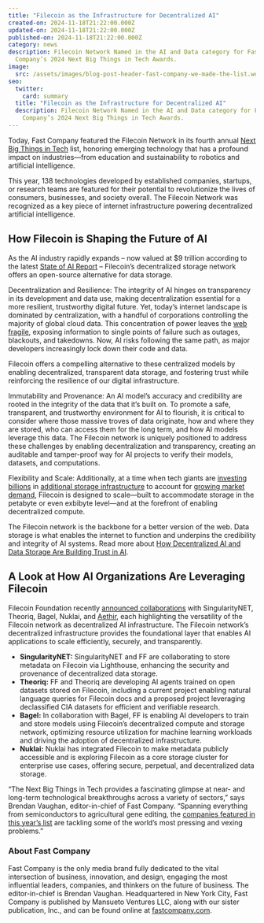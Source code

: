 ```yaml
---
title: "Filecoin as the Infrastructure for Decentralized AI"
created-on: 2024-11-18T21:22:00.000Z
updated-on: 2024-11-18T21:22:00.000Z
published-on: 2024-11-18T21:22:00.000Z
category: news
description: Filecoin Network Named in the AI and Data category for Fast
  Company’s 2024 Next Big Things in Tech Awards.
image:
  src: /assets/images/blog-post-header-fast-company-we-made-the-list.webp
seo:
  twitter:
    card: summary
  title: "Filecoin as the Infrastructure for Decentralized AI"
  description: Filecoin Network Named in the AI and Data category for Fast
    Company’s 2024 Next Big Things in Tech Awards.
---
```


Today, Fast Company featured the Filecoin Network in its fourth annual [Next Big Things in Tech](https://www.fastcompany.com/next-big-things-in-tech/list) list, honoring emerging technology that has a profound impact on industries—from education and sustainability to robotics and artificial intelligence.

This year, 138 technologies developed by established companies, startups, or research teams are featured for their potential to revolutionize the lives of consumers, businesses, and society overall. The Filecoin Network was recognized as a key piece of internet infrastructure powering decentralized artificial intelligence.

## How Filecoin is Shaping the Future of AI 

As the AI industry rapidly expands – now valued at $9 trillion according to the latest [State of AI Report](https://www.stateof.ai/) – Filecoin’s decentralized storage network offers an open-source alternative for data storage.

Decentralization and Resilience: The integrity of AI hinges on transparency in its development and data use, making decentralization essential for a more resilient, trustworthy digital future. Yet, today’s internet landscape is dominated by centralization, with a handful of corporations controlling the majority of global cloud data. This concentration of power leaves the [web fragile](/blog/the-web-isn-t-forever-new-research-findings-from-not-your-parents-web-project), exposing information to single points of failure such as outages, blackouts, and takedowns. Now, AI risks following the same path, as major developers increasingly lock down their code and data.

Filecoin offers a compelling alternative to these centralized models by enabling decentralized, transparent data storage, and fostering trust while reinforcing the resilience of our digital infrastructure.

Immutability and Provenance: An AI model’s accuracy and credibility are rooted in the integrity of the data that it’s built on. To promote a safe, transparent, and trustworthy environment for AI to flourish, it is critical to consider where those massive troves of data originate, how and where they are stored, who can access them for the long term, and how AI models leverage this data. The Filecoin network is uniquely positioned to address these challenges by enabling decentralization and transparency, creating an auditable and tamper-proof way for AI projects to verify their models, datasets, and computations.

Flexibility and Scale: Additionally, at a time when tech giants are [investing billions](https://www.datacenterdynamics.com/en/news/meta-plans-37bn-digital-infrastructure-investment-in-2024/) in [additional storage infrastructure](https://www.cbre.com/insights/reports/global-data-center-trends-2024) to account for [growing market demand](https://www.statista.com/outlook/tmo/data-center/storage/worldwide#revenue), Filecoin is designed to scale—built to accommodate storage in the petabyte or even exbibyte level—and at the forefront of enabling decentralized compute.

The Filecoin network is the backbone for a better version of the web. Data storage is what enables the internet to function and underpins the credibility and integrity of AI systems. Read more about [How Decentralized AI and Data Storage Are Building Trust in AI](/blog/how-decentralized-ai-and-data-storage-is-building-trust-in-ai).

## A Look at How AI Organizations Are Leveraging Filecoin 

Filecoin Foundation recently [announced collaborations](/blog/leading-ai-projects-choose-filecoin-to-advance-ai-marking-the-networks-leading-role-as-depin-backbone-for-ai) with SingularityNET, Theoriq, Bagel, Nuklai, and [Aethir](https://cryptobriefing.com/aethir-filecoin-collaboration-gpu/), each highlighting the versatility of the Filecoin network as decentralized AI infrastructure. The Filecoin network’s decentralized infrastructure provides the foundational layer that enables AI applications to scale efficiently, securely, and transparently.

- **SingularityNET:** SingularityNET and FF are collaborating to store metadata on Filecoin via Lighthouse, enhancing the security and provenance of decentralized data storage.
- **Theoriq:** FF and Theoriq are developing AI agents trained on open datasets stored on Filecoin, including a current project enabling natural language queries for Filecoin docs and a proposed project leveraging declassified CIA datasets for efficient and verifiable research.
- **Bagel:** In collaboration with Bagel, FF is enabling AI developers to train and store models using Filecoin’s decentralized compute and storage network, optimizing resource utilization for machine learning workloads and driving the adoption of decentralized infrastructure.
- **Nuklai:** Nuklai has integrated Filecoin to make metadata publicly accessible and is exploring Filecoin as a core storage cluster for enterprise use cases, offering secure, perpetual, and decentralized data storage.

“The Next Big Things in Tech provides a fascinating glimpse at near- and long-term technological breakthroughs across a variety of sectors,” says Brendan Vaughan, editor-in-chief of Fast Company. “Spanning everything from semiconductors to agricultural gene editing, the [companies featured in this year’s list](https://www.fastcompany.com/next-big-things-in-tech/list) are tackling some of the world’s most pressing and vexing problems.”

### About Fast Company

Fast Company is the only media brand fully dedicated to the vital intersection of business, innovation, and design, engaging the most influential leaders, companies, and thinkers on the future of business. The editor-in-chief is Brendan Vaughan. Headquartered in New York City, Fast Company is published by Mansueto Ventures LLC, along with our sister publication, Inc., and can be found online at [fastcompany.com](https://www.fastcompany.com/).
